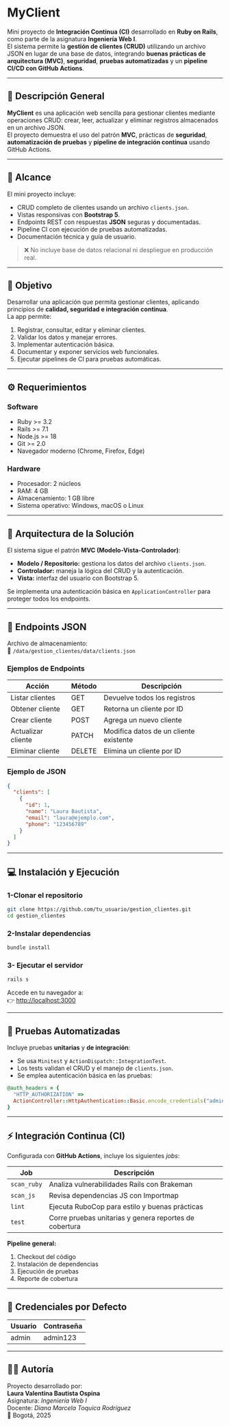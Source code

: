 # MyClient

Mini proyecto de **Integración Continua (CI)** desarrollado en **Ruby on Rails**, como parte de la asignatura **Ingeniería Web I**.  
El sistema permite la **gestión de clientes (CRUD)** utilizando un archivo JSON en lugar de una base de datos, integrando **buenas prácticas de arquitectura (MVC)**, **seguridad**, **pruebas automatizadas** y un **pipeline CI/CD con GitHub Actions**.

---

## 🧩 Descripción General

**MyClient** es una aplicación web sencilla para gestionar clientes mediante operaciones CRUD: crear, leer, actualizar y eliminar registros almacenados en un archivo JSON.  
El proyecto demuestra el uso del patrón **MVC**, prácticas de **seguridad**, **automatización de pruebas** y **pipeline de integración continua** usando GitHub Actions.

---

## 🎯 Alcance

El mini proyecto incluye:

- CRUD completo de clientes usando un archivo `clients.json`.  
- Vistas responsivas con **Bootstrap 5**.  
- Endpoints REST con respuestas **JSON** seguras y documentadas.  
- Pipeline CI con ejecución de pruebas automatizadas.  
- Documentación técnica y guía de usuario.

> ❌ No incluye base de datos relacional ni despliegue en producción real.

---

## 🧠 Objetivo

Desarrollar una aplicación que permita gestionar clientes, aplicando principios de **calidad, seguridad e integración continua**.  
La app permite:

1. Registrar, consultar, editar y eliminar clientes.  
2. Validar los datos y manejar errores.  
3. Implementar autenticación básica.  
4. Documentar y exponer servicios web funcionales.  
5. Ejecutar pipelines de CI para pruebas automáticas.

---

## ⚙️ Requerimientos

### Software

- Ruby >= 3.2  
- Rails >= 7.1  
- Node.js >= 18  
- Git >= 2.0  
- Navegador moderno (Chrome, Firefox, Edge)

### Hardware

- Procesador: 2 núcleos  
- RAM: 4 GB  
- Almacenamiento: 1 GB libre  
- Sistema operativo: Windows, macOS o Linux  

---

## 🧱 Arquitectura de la Solución

El sistema sigue el patrón **MVC (Modelo-Vista-Controlador)**:

- **Modelo / Repositorio:** gestiona los datos del archivo `clients.json`.  
- **Controlador:** maneja la lógica del CRUD y la autenticación.  
- **Vista:** interfaz del usuario con Bootstrap 5.  

Se implementa una autenticación básica en `ApplicationController` para proteger todos los endpoints.

---

## 🔗 Endpoints JSON

Archivo de almacenamiento:  
📁 `/data/gestion_clientes/data/clients.json`

### Ejemplos de Endpoints

| Acción                | Método | Descripción |
|-----------------------|--------|--------------|
| Listar clientes       | GET    | Devuelve todos los registros |
| Obtener cliente       | GET    | Retorna un cliente por ID |
| Crear cliente         | POST   | Agrega un nuevo cliente |
| Actualizar cliente    | PATCH  | Modifica datos de un cliente existente |
| Eliminar cliente      | DELETE | Elimina un cliente por ID |

### Ejemplo de JSON

```json
{
  "clients": [
    {
      "id": 1,
      "name": "Laura Bautista",
      "email": "laura@ejemplo.com",
      "phone": "123456789"
    }
  ]
}
```

---

## 💻 Instalación y Ejecución

### 1-Clonar el repositorio

```bash
git clone https://github.com/tu_usuario/gestion_clientes.git
cd gestion_clientes
```

### 2️-Instalar dependencias

```bash
bundle install
```

### 3- Ejecutar el servidor

```bash
rails s
```

Accede en tu navegador a:  
👉 [http://localhost:3000](http://localhost:3000)

---

## 🧪 Pruebas Automatizadas

Incluye pruebas **unitarias** y **de integración**:

- Se usa `Minitest` y `ActionDispatch::IntegrationTest`.  
- Los tests validan el CRUD y el manejo de `clients.json`.  
- Se emplea autenticación básica en las pruebas:  

```ruby
@auth_headers = {
  "HTTP_AUTHORIZATION" =>
  ActionController::HttpAuthentication::Basic.encode_credentials("admin", "admin123")
}
```

---

## ⚡ Integración Continua (CI)

Configurada con **GitHub Actions**, incluye los siguientes *jobs*:

| Job | Descripción |
|-----|--------------|
| `scan_ruby` | Analiza vulnerabilidades Rails con Brakeman |
| `scan_js` | Revisa dependencias JS con Importmap |
| `lint` | Ejecuta RuboCop para estilo y buenas prácticas |
| `test` | Corre pruebas unitarias y genera reportes de cobertura |

**Pipeline general:**
1. Checkout del código  
2. Instalación de dependencias  
3. Ejecución de pruebas  
4. Reporte de cobertura  

---

## 🔐 Credenciales por Defecto

| Usuario | Contraseña |
|----------|-------------|
| admin | admin123 |

---

## 👩‍💻 Autoría

Proyecto desarrollado por:  
**Laura Valentina Bautista Ospina**  
Asignatura: *Ingeniería Web I*  
Docente: *Diana Marcela Toquica Rodríguez*  
📍 Bogotá, 2025  

